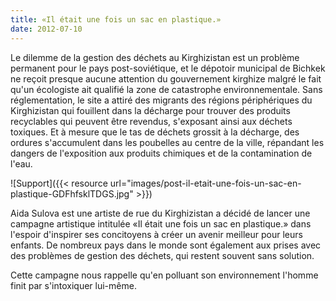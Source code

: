 ```yaml
---
title: «Il était une fois un sac en plastique.»
date: 2012-07-10
--- 
```

Le dilemme de la gestion des déchets au Kirghizistan est un problème permanent pour le pays post-soviétique, et le dépotoir municipal de Bichkek ne reçoit presque aucune attention du gouvernement kirghize malgré le fait qu'un écologiste ait qualifié la zone de catastrophe environnementale. Sans réglementation, le site a attiré des migrants des régions périphériques du Kirghizistan qui fouillent dans la décharge pour trouver des produits recyclables qui peuvent être revendus, s'exposant ainsi aux déchets toxiques. Et à mesure que le tas de déchets grossit à la décharge, des ordures s'accumulent dans les poubelles au centre de la ville, répandant les dangers de l'exposition aux produits chimiques et de la contamination de l'eau.

![Support]({{< resource url="images/post-il-etait-une-fois-un-sac-en-plastique-GDFhfsklTDGS.jpg" >}})

Aida Sulova est une artiste de rue du Kirghizistan a décidé de lancer une campagne artistique intitulée «Il était une fois un sac en plastique.» dans l'espoir d'inspirer ses concitoyens à créer un avenir meilleur pour leurs enfants. De nombreux pays dans le monde sont également aux prises avec des problèmes de gestion des déchets, qui restent souvent sans solution.

Cette campagne nous rappelle qu'en polluant son environnement l'homme finit par s'intoxiquer lui-même.